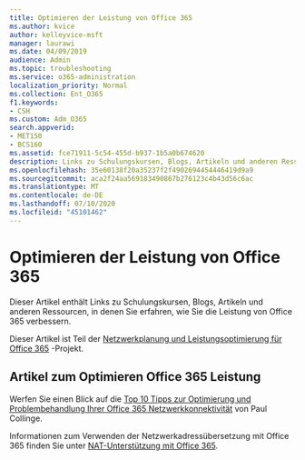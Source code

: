 ```yaml
---
title: Optimieren der Leistung von Office 365
ms.author: kvice
author: kelleyvice-msft
manager: laurawi
ms.date: 04/09/2019
audience: Admin
ms.topic: troubleshooting
ms.service: o365-administration
localization_priority: Normal
ms.collection: Ent_O365
f1.keywords:
- CSH
ms.custom: Adm_O365
search.appverid:
- MET150
- BCS160
ms.assetid: fce71911-5c54-455d-b937-1b5a0b674620
description: Links zu Schulungskursen, Blogs, Artikeln und anderen Ressourcen, in denen Sie erfahren, wie Sie die Leistung von Office 365 verbessern.
ms.openlocfilehash: 35e60138f20a35237f2f4902694454446419d9a9
ms.sourcegitcommit: aca2f24aa569183490867b276123c4b43d56c6ac
ms.translationtype: MT
ms.contentlocale: de-DE
ms.lasthandoff: 07/10/2020
ms.locfileid: "45101462"
---
```

# <a name="tune-office-365-performance"></a>Optimieren der Leistung von Office 365

Dieser Artikel enthält Links zu Schulungskursen, Blogs, Artikeln und anderen Ressourcen, in denen Sie erfahren, wie Sie die Leistung von Office 365 verbessern.
  
Dieser Artikel ist Teil der [Netzwerkplanung und Leistungsoptimierung für Office 365](https://aka.ms/tune) -Projekt.
   
## <a name="articles-about-fine-tuning-office-365-performance"></a>Artikel zum Optimieren Office 365 Leistung

Werfen Sie einen Blick auf die [Top 10 Tipps zur Optimierung und Problembehandlung Ihrer Office 365 Netzwerkkonnektivität](https://blogs.technet.microsoft.com/onthewire/2014/06/18/top-10-tips-for-optimising-troubleshooting-your-office-365-network-connectivity/) von Paul Collinge. 
  
Informationen zum Verwenden der Netzwerkadressübersetzung mit Office 365 finden Sie unter [NAT-Unterstützung mit Office 365](nat-support-with-office-365.md).
  

